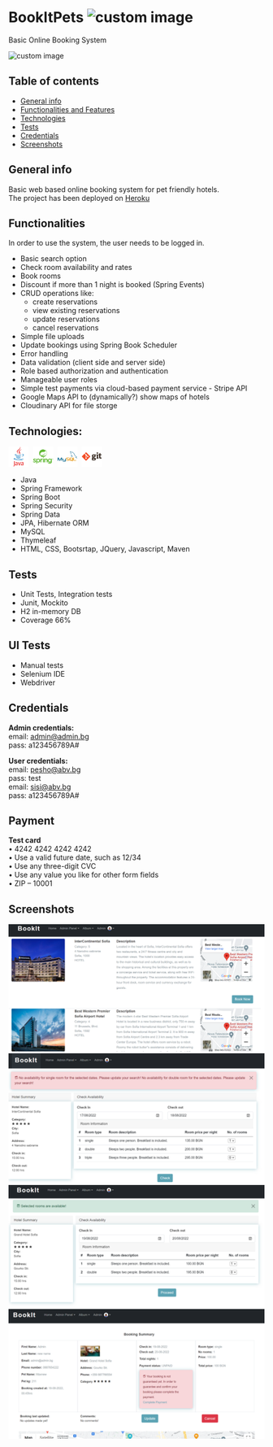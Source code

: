 <h1>BookItPets <span align="right">
  <img src="https://github.com/SantanaSJ/OBS-HEROKU/blob/master/5140527.png" alt="custom image" style="height:39px"/></span></h1> 

Basic Online Booking System

<p>
  <img src="https://camo.githubusercontent.com/58502bc6910820c71f8cd9f3a6640c7d5374b4f752d4fdc5c4e79bdbd4fe4726/68747470733a2f2f6d656469612e67697068792e636f6d2f6d656469612f62634b6d49576b554d436a566d2f67697068792e676966" alt="custom image" style="height:100px"/>
</p>
<!-- ![This is an image](https://camo.githubusercontent.com/58502bc6910820c71f8cd9f3a6640c7d5374b4f752d4fdc5c4e79bdbd4fe4726/68747470733a2f2f6d656469612e67697068792e636f6d2f6d656469612f62634b6d49576b554d436a566d2f67697068792e676966) -->

## Table of contents
* [General info](#General-info)
* [Functionalities and Features](#functionalities)
* [Technologies](#technologies)
* [Tests](#tests)
* [Credentials](#credentials)
* [Screenshots](#screenshots)


## General info
Basic web based online booking system for pet friendly hotels.</br> The project has been deployed on [Heroku](https://bookitpets.herokuapp.com/)
 

## Functionalities
In order to use the system, the user needs to be logged in.

*	Basic search option
*	Check room availability and rates
*	Book rooms
*	Discount if more than 1 night is booked  (Spring Events)
*	CRUD operations like:
    * create reservations
    * view existing reservations
    * update reservations
    * cancel reservations
*	Simple file uploads
*	Update bookings using Spring Book Scheduler
*	Error handling
*	Data validation (client side and server side)
*	Role based authorization and authentication
*	Manageable user roles
*	Simple test payments via cloud-based payment service - Stripe API
*	Google Maps API to (dynamically?) show maps of hotels
*	Cloudinary API for file storge


## Technologies:
<div>
  <img src="https://github.com/devicons/devicon/blob/master/icons/java/java-original-wordmark.svg" title="Java" alt="Java" width="40" height="40"/>&nbsp;
  <img src="https://github.com/devicons/devicon/blob/master/icons/spring/spring-original-wordmark.svg" title="Spring" alt="Spring" width="40" height="40"/>&nbsp;
  <img src="https://github.com/devicons/devicon/blob/master/icons/mysql/mysql-original-wordmark.svg" title="MySQL"  alt="MySQL" width="40" height="40"/>&nbsp;
  <img src="https://github.com/devicons/devicon/blob/master/icons/git/git-original-wordmark.svg" title="Git" **alt="Git" width="40" height="40"/>
</div>

*	Java
*	Spring Framework
*	Spring Boot
*	Spring Security
*	Spring Data
*	JPA, Hibernate ORM 
*	MySQL 
*	Thymeleaf
*	HTML, CSS, Bootsrtap, JQuery, Javascript, Maven


## Tests
*	Unit Tests, Integration tests
*	Junit, Mockito
*	H2 in-memory DB
*	Coverage 66%

## UI Tests
* Manual tests
* Selenium IDE
* Webdriver

## Credentials
<b>Admin credentials:</b>
</br>
email: admin@admin.bg
</br>
pass: a123456789A#
</br>

<b>User credentials:</b>
</br>
email: pesho@abv.bg
</br>
pass: test
</br>
email: sisi@abv.bg
</br>
pass: a123456789A#

## Payment
<b>Test card </b>
</br>
•	4242 4242 4242 4242
</br>
•	Use a valid future date, such as 12/34
</br>
•	Use any three-digit CVC
</br>
•	Use any value you like for other form fields
</br>
•	ZIP – 10001

## Screenshots
<img src="https://github.com/SantanaSJ/BookitPets/blob/master/hotels.png" alt="hotels" title="hotels">
<img src="https://github.com/SantanaSJ/BookitPets/blob/master/no%20availability.png" alt="no availability" title="no availability">
<img src="https://github.com/SantanaSJ/BookitPets/blob/master/availability1.png" alt="availability" title="availability">
<img src="https://github.com/SantanaSJ/BookitPets/blob/master/SUMMARY.png" alt="summary" title="summary">

